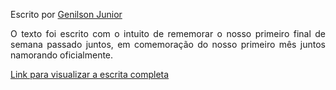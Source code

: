 Escrito por <a href="https://github.com/GenilsonJrs">Genilson Junior</a>

<p align="justify">
O texto foi escrito com o intuito de rememorar o nosso primeiro final de semana passado juntos, em comemoração do nosso primeiro mês juntos namorando oficialmente.
</p>

[Link para visualizar a escrita completa](arquivos\Weekend.pdf)